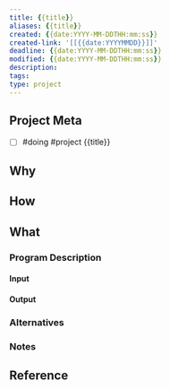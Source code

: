 ```yaml
---
title: {{title}}
aliases: {{title}}
created: {{date:YYYY-MM-DDTHH:mm:ss}}
created-link: '[[{{date:YYYYMMDD}}]]'
deadline: {{date:YYYY-MM-DDTHH:mm:ss}}
modified: {{date:YYYY-MM-DDTHH:mm:ss}}
description: 
tags: 
type: project
---
```


## Project Meta

- [ ] #doing #project {{title}}

## Why

## How

## What

### Program Description

#### Input

#### Output

### Alternatives

### Notes

## Reference
